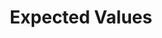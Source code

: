 ---
title: "Expected Values"

categories: ['']

tags: ['Expected', 'Values']

arabic: ['القيم المتوقعة']

publishers: ['معجم مصطلحات التعلم الآلي والتعلم العميق وعلم البيانات']

types: "word"

slug: ""
---
